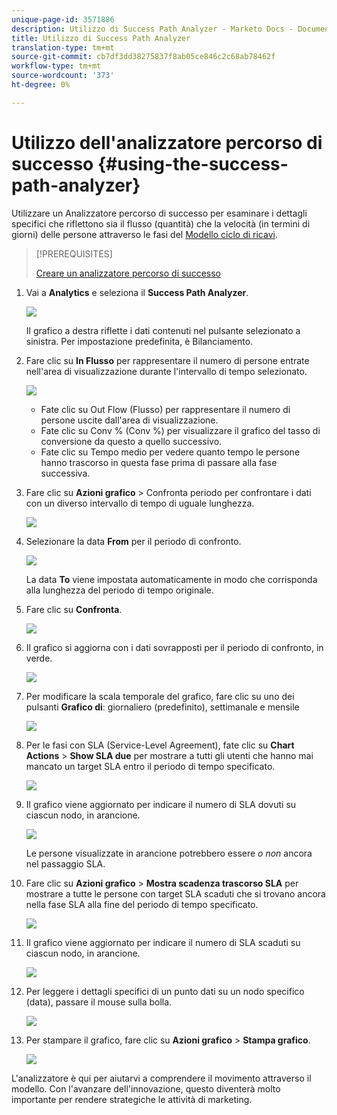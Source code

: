 ```yaml
---
unique-page-id: 3571886
description: Utilizzo di Success Path Analyzer - Marketo Docs - Documentazione prodotto
title: Utilizzo di Success Path Analyzer
translation-type: tm+mt
source-git-commit: cb7df3dd38275837f8ab05ce846c2c68ab78462f
workflow-type: tm+mt
source-wordcount: '373'
ht-degree: 0%

---
```



# Utilizzo dell&#39;analizzatore percorso di successo {#using-the-success-path-analyzer}

Utilizzare un Analizzatore percorso di successo per esaminare i dettagli specifici che riflettono sia il flusso (quantità) che la velocità (in termini di giorni) delle persone attraverso le fasi del [Modello ciclo di ricavi](/help/marketo/product-docs/reporting/revenue-cycle-analytics/revenue-cycle-models/understanding-revenue-models.md).

>[!PREREQUISITES]
>
>[Creare un analizzatore percorso di successo](/help/marketo/product-docs/reporting/revenue-cycle-analytics/revenue-cycle-models/create-a-success-path-analyzer.md)

1. Vai a **Analytics** e seleziona il **Success Path Analyzer**.

   ![](assets/image2015-6-12-17-3a23-3a53.png)

   Il grafico a destra riflette i dati contenuti nel pulsante selezionato a sinistra. Per impostazione predefinita, è Bilanciamento.

1. Fare clic su **In Flusso** per rappresentare il numero di persone entrate nell&#39;area di visualizzazione durante l&#39;intervallo di tempo selezionato.

   ![](assets/image2015-6-12-17-3a30-3a52.png)

   * Fate clic su Out Flow (Flusso) per rappresentare il numero di persone uscite dall&#39;area di visualizzazione.
   * Fate clic su Conv % (Conv %) per visualizzare il grafico del tasso di conversione da questo a quello successivo.
   * Fate clic su Tempo medio per vedere quanto tempo le persone hanno trascorso in questa fase prima di passare alla fase successiva.

1. Fare clic su **Azioni grafico** > Confronta periodo per confrontare i dati con un diverso intervallo di tempo di uguale lunghezza.

   ![](assets/image2015-6-12-17-3a39-3a15.png)

1. Selezionare la data **From** per il periodo di confronto.

   ![](assets/image2015-6-12-17-3a43-3a49.png)

   La data **To** viene impostata automaticamente in modo che corrisponda alla lunghezza del periodo di tempo originale.

1. Fare clic su **Confronta**.

   ![](assets/image2015-6-12-17-3a44-3a8.png)

1. Il grafico si aggiorna con i dati sovrapposti per il periodo di confronto, in verde.

   ![](assets/image2015-6-12-17-3a46-3a16.png)

1. Per modificare la scala temporale del grafico, fare clic su uno dei pulsanti **Grafico di**: giornaliero (predefinito), settimanale e mensile

   ![](assets/image2015-6-12-17-3a46-3a55.png)

1. Per le fasi con SLA (Service-Level Agreement), fate clic su **Chart Actions** > **Show SLA due** per mostrare a tutti gli utenti che hanno mai mancato un target SLA entro il periodo di tempo specificato.

   ![](assets/image2015-6-12-17-3a49-3a23.png)

1. Il grafico viene aggiornato per indicare il numero di SLA dovuti su ciascun nodo, in arancione.

   ![](assets/image2015-6-12-17-3a50-3a16.png)

   Le persone visualizzate in arancione potrebbero essere *o non* ancora nel passaggio SLA.

1. Fare clic su **Azioni grafico** > **Mostra scadenza trascorso SLA** per mostrare a tutte le persone con target SLA scaduti che si trovano ancora nella fase SLA alla fine del periodo di tempo specificato.

   ![](assets/image2015-6-12-17-3a51-3a39.png)

1. Il grafico viene aggiornato per indicare il numero di SLA scaduti su ciascun nodo, in arancione.

   ![](assets/image2015-6-12-17-3a52-3a17.png)

1. Per leggere i dettagli specifici di un punto dati su un nodo specifico (data), passare il mouse sulla bolla.

   ![](assets/image2015-6-12-17-3a52-3a49.png)

1. Per stampare il grafico, fare clic su **Azioni grafico** > **Stampa grafico**.

   ![](assets/image2015-6-12-17-3a53-3a34.png)

L&#39;analizzatore è qui per aiutarvi a comprendere il movimento attraverso il modello. Con l&#39;avanzare dell&#39;innovazione, questo diventerà molto importante per rendere strategiche le attività di marketing.
